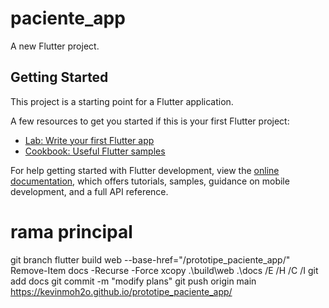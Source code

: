 # paciente_app

A new Flutter project.

## Getting Started

This project is a starting point for a Flutter application.

A few resources to get you started if this is your first Flutter project:

- [Lab: Write your first Flutter app](https://docs.flutter.dev/get-started/codelab)
- [Cookbook: Useful Flutter samples](https://docs.flutter.dev/cookbook)

For help getting started with Flutter development, view the
[online documentation](https://docs.flutter.dev/), which offers tutorials,
samples, guidance on mobile development, and a full API reference.


# rama principal
git branch
flutter build web --base-href="/prototipe_paciente_app/"
Remove-Item docs -Recurse -Force
xcopy .\build\web .\docs /E /H /C /I
git add docs
git commit -m "modify plans"
git push origin main
https://kevinmoh2o.github.io/prototipe_paciente_app/